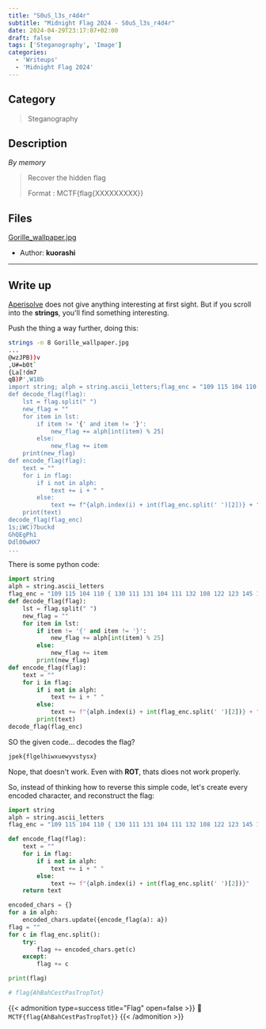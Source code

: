```yaml
---
title: "S0uS_l3s_r4d4r"
subtitle: "Midnight Flag 2024 - S0uS_l3s_r4d4r"
date: 2024-04-29T23:17:07+02:00
draft: false
tags: ['Steganography', 'Image']
categories:
  - 'Writeups'
  - 'Midnight Flag 2024'
---
```


## Category

> Steganography

## Description

*By memory*
> Recover the hidden flag
> 
> Format : MCTF{flag{XXXXXXXXX}}

## Files

[Gorille_wallpaper.jpg](Gorille_wallpaper.jpg)

- Author: **kuorashi**
---

## Write up

[Aperisolve](https://aperisolve.fr/470d65fbda570aee3a4da6fef39e33ae) does not give anything interesting at first sight. But if you scroll into the **strings**, you'll find something interesting.

Push the thing a way further, doing this:

```bash
strings -n 8 Gorille_wallpaper.jpg
...
@wzJPB))v
,U#=b0t`
{La[!dm7
qB)P',W18b
import string; alph = string.ascii_letters;flag_enc = "109 115 104 110 { 130 111 131 104 111 132 108 122 123 145 104 122 149 121 118 119 149 118 123 }"
def decode_flag(flag):
    lst = flag.split(" ")
    new_flag = ""
    for item in lst:
        if item != '{' and item != '}':
            new_flag += alph[int(item) % 25]
        else:
            new_flag += item
    print(new_flag)
def encode_flag(flag):
    text = ""
    for i in flag:
        if i not in alph:
            text += i + " "
        else:
            text += f"{alph.index(i) + int(flag_enc.split(' ')[2])} + "
    print(text)
decode_flag(flag_enc)
1s;iWC)7buckd
GhQEgPh1
Ddl00wHX7
...
```

There is some python code:
```py
import string
alph = string.ascii_letters
flag_enc = "109 115 104 110 { 130 111 131 104 111 132 108 122 123 145 104 122 149 121 118 119 149 118 123 }"
def decode_flag(flag):
    lst = flag.split(" ")
    new_flag = ""
    for item in lst:
        if item != '{' and item != '}':
            new_flag += alph[int(item) % 25]
        else:
            new_flag += item
        print(new_flag)
def encode_flag(flag):
    text = ""
    for i in flag:
        if i not in alph:
            text += i + " "
        else:
            text += f"{alph.index(i) + int(flag_enc.split(' ')[2])} + "
        print(text)
decode_flag(flag_enc)
```

SO the given code... decodes the flag?

```python
jpek{flgelhiwxuewyvstysx}
```

Nope, that doesn't work. Even with **ROT**, thats dioes not work properly.

So, instead of thinking how to reverse this simple code, let's create every encoded character, and reconstruct the flag:

```python
import string
alph = string.ascii_letters
flag_enc = "109 115 104 110 { 130 111 131 104 111 132 108 122 123 145 104 122 149 121 118 119 149 118 123 }"

def encode_flag(flag):
    text = ""
    for i in flag:
        if i not in alph:
            text += i + " "
        else:
            text += f"{alph.index(i) + int(flag_enc.split(' ')[2])}"
    return text

encoded_chars = {}
for a in alph:
    encoded_chars.update({encode_flag(a): a})
flag = ""
for c in flag_enc.split():
    try:
        flag += encoded_chars.get(c)
    except:
        flag += c

print(flag)

# flag{AhBahCestPasTropTot}
```

{{< admonition type=success title="Flag" open=false >}}
:triangular_flag_on_post: `MCTF{flag{AhBahCestPasTropTot}}`
{{< /admonition >}}
